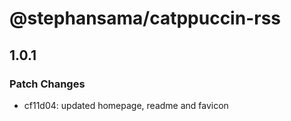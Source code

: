 # @stephansama/catppuccin-rss

## 1.0.1

### Patch Changes

- cf11d04: updated homepage, readme and favicon
